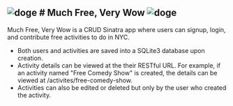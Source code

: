 ![doge](http://vignette4.wikia.nocookie.net/petitcomputer/images/5/57/Meme_doge_icon_by_euamodeus-d6kngqa.png/revision/latest?cb=20131105002545) # Much Free, Very Wow ![doge](http://vignette4.wikia.nocookie.net/petitcomputer/images/5/57/Meme_doge_icon_by_euamodeus-d6kngqa.png/revision/latest?cb=20131105002545)
---
Much Free, Very Wow is a CRUD Sinatra app where users can signup, login, and contribute free activities to do in NYC.

* Both users and activities are saved into a SQLite3 database upon creation.
* Activity details can be viewed at the their RESTful URL. For example, if an activity named "Free Comedy Show" is created, the details can be viewed at /activites/free-comedy-show.
* Activities can also be edited or deleted but only by the user who created the activity.
